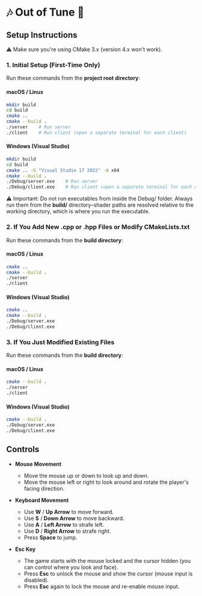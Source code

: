 # 🎶 Out of Tune 🎼

## Setup Instructions

⚠️ Make sure you're using CMake 3.x (version 4.x won't work).

### 1. Initial Setup (First-Time Only)

Run these commands from the **project root directory**:

#### macOS / Linux
```bash
mkdir build
cd build
cmake ..
cmake --build .
./server    # Run server
./client    # Run client (open a separate terminal for each client)
```

#### Windows (Visual Studio)
```bash
mkdir build
cd build
cmake .. -G "Visual Studio 17 2022" -A x64
cmake --build .
./Debug/server.exe    # Run server
./Debug/client.exe    # Run client (open a separate terminal for each client)
```
⚠️ Important: Do not run executables from inside the Debug/ folder. Always run them from the **build/** directory–shader paths are resolved relative to the working directory, which is where you run the executable.

### 2. If You Add New .cpp or .hpp Files or Modify CMakeLists.txt

Run these commands from the **build directory**:

#### macOS / Linux
```bash
cmake ..
cmake --build .
./server
./client
```

#### Windows (Visual Studio)
```bash
cmake ..
cmake --build .
./Debug/server.exe
./Debug/client.exe
```

### 3. If You Just Modified Existing Files

Run these commands from the **build directory**:

#### macOS / Linux
```bash
cmake --build .
./server
./client
```

#### Windows (Visual Studio)
```bash
cmake --build .
./Debug/server.exe
./Debug/client.exe
```

## Controls

- **Mouse Movement**
  - Move the mouse up or down to look up and down.
  - Move the mouse left or right to look around and rotate the player's facing direction.

- **Keyboard Movement**
  - Use **W** / **Up Arrow** to move forward.
  - Use **S** / **Down Arrow** to move backward.
  - Use **A** / **Left Arrow** to strafe left.
  - Use **D** / **Right Arrow** to strafe right.
  - Press **Space** to jump.

- **Esc Key**
  - The game starts with the mouse locked and the cursor hidden (you can control where you look and face).
  - Press **Esc** to unlock the mouse and show the cursor (mouse input is disabled).
  - Press **Esc** again to lock the mouse and re-enable mouse input.
